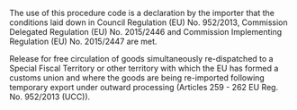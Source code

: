 The use of this procedure code is a declaration by the importer that the conditions laid down in Council Regulation (EU) No. 952/2013, Commission Delegated Regulation (EU) No. 2015/2446 and Commission Implementing Regulation (EU) No. 2015/2447 are met.

Release for free circulation of goods simultaneously re-dispatched to a Special Fiscal Territory or other territory with which the EU has formed a customs union and where the goods are being re-imported following temporary export under outward processing (Articles 259 - 262 EU Reg. No. 952/2013 (UCC)).